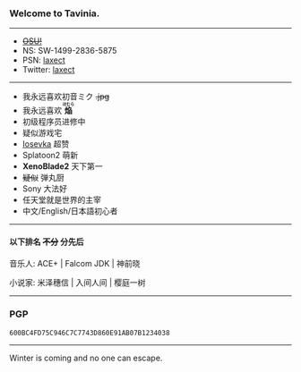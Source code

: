 ### Welcome to Tavinia.  

---

+ [~~OSU!~~](https://osu.ppy.sh/users/6428299)
+ NS: SW-1499-2836-5875
+ PSN: [laxect](https://psnine.com/psnid/laxect)
+ Twitter: [laxect](https://twitter.com/laxect)

---

+ 我永远喜欢初音ミク ~~.jpg~~
+ 我永远喜欢 **<ruby>焔<rt>ほむら</rt></ruby>**
+ 初级程序员进修中
+ 疑似游戏宅
+ [Iosevka](https://github.com/be5invis/Iosevka) 超赞
+ Splatoon2 萌新
+ **XenoBlade2** 天下第一
+ ~~疑似~~ 弹丸厨
+ Sony 大法好
+ 任天堂就是世界的主宰
+ 中文/English/日本語初心者

---

#### 以下排名 ~~不分~~ 分先后

音乐人: ACE+ | Falcom JDK | 神前晓

小说家: 米泽穗信 | 入间人间 | 樱庭一树

---

### PGP

`600BC4FD75C946C7C7743D860E91AB07B1234038`

---

Winter is coming and no one can escape.
